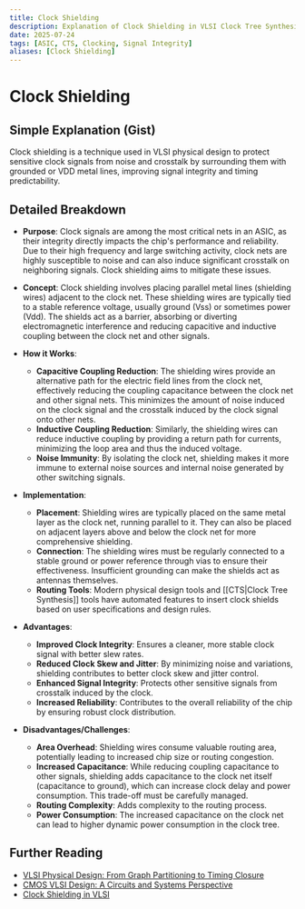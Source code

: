 ```yaml
---
title: Clock Shielding
description: Explanation of Clock Shielding in VLSI Clock Tree Synthesis (CTS).
date: 2025-07-24
tags: [ASIC, CTS, Clocking, Signal Integrity]
aliases: [Clock Shielding]
---
```


# Clock Shielding

## Simple Explanation (Gist)
Clock shielding is a technique used in VLSI physical design to protect sensitive clock signals from noise and crosstalk by surrounding them with grounded or VDD metal lines, improving signal integrity and timing predictability.

## Detailed Breakdown

*   **Purpose**: Clock signals are among the most critical nets in an ASIC, as their integrity directly impacts the chip's performance and reliability. Due to their high frequency and large switching activity, clock nets are highly susceptible to noise and can also induce significant crosstalk on neighboring signals. Clock shielding aims to mitigate these issues.

*   **Concept**: Clock shielding involves placing parallel metal lines (shielding wires) adjacent to the clock net. These shielding wires are typically tied to a stable reference voltage, usually ground (Vss) or sometimes power (Vdd). The shields act as a barrier, absorbing or diverting electromagnetic interference and reducing capacitive and inductive coupling between the clock net and other signals.

*   **How it Works**: 
    *   **Capacitive Coupling Reduction**: The shielding wires provide an alternative path for the electric field lines from the clock net, effectively reducing the coupling capacitance between the clock net and other signal nets. This minimizes the amount of noise induced on the clock signal and the crosstalk induced by the clock signal onto other nets.
    *   **Inductive Coupling Reduction**: Similarly, the shielding wires can reduce inductive coupling by providing a return path for currents, minimizing the loop area and thus the induced voltage.
    *   **Noise Immunity**: By isolating the clock net, shielding makes it more immune to external noise sources and internal noise generated by other switching signals.

*   **Implementation**: 
    *   **Placement**: Shielding wires are typically placed on the same metal layer as the clock net, running parallel to it. They can also be placed on adjacent layers above and below the clock net for more comprehensive shielding.
    *   **Connection**: The shielding wires must be regularly connected to a stable ground or power reference through vias to ensure their effectiveness. Insufficient grounding can make the shields act as antennas themselves.
    *   **Routing Tools**: Modern physical design tools and [[CTS|Clock Tree Synthesis]] tools have automated features to insert clock shields based on user specifications and design rules.

*   **Advantages**: 
    *   **Improved Clock Integrity**: Ensures a cleaner, more stable clock signal with better slew rates.
    *   **Reduced Clock Skew and Jitter**: By minimizing noise and variations, shielding contributes to better clock skew and jitter control.
    *   **Enhanced Signal Integrity**: Protects other sensitive signals from crosstalk induced by the clock.
    *   **Increased Reliability**: Contributes to the overall reliability of the chip by ensuring robust clock distribution.

*   **Disadvantages/Challenges**: 
    *   **Area Overhead**: Shielding wires consume valuable routing area, potentially leading to increased chip size or routing congestion.
    *   **Increased Capacitance**: While reducing coupling capacitance to other signals, shielding adds capacitance to the clock net itself (capacitance to ground), which can increase clock delay and power consumption. This trade-off must be carefully managed.
    *   **Routing Complexity**: Adds complexity to the routing process.
    *   **Power Consumption**: The increased capacitance on the clock net can lead to higher dynamic power consumption in the clock tree.

## Further Reading

*   [VLSI Physical Design: From Graph Partitioning to Timing Closure](https://www.amazon.com/VLSI-Physical-Design-Partitioning-Timing/dp/0471721426)
*   [CMOS VLSI Design: A Circuits and Systems Perspective](https://www.amazon.com/CMOS-VLSI-Design-Circuits-Perspective/dp/0321547748)
*   [Clock Shielding in VLSI](https://www.vlsi-expert.com/2018/01/clock-shielding-in-vlsi.html)
